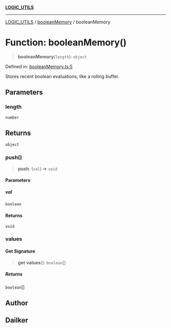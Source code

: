 [**LOGIC_UTILS**](../../README.md)

***

[LOGIC_UTILS](../../README.md) / [booleanMemory](../README.md) / booleanMemory

# Function: booleanMemory()

> **booleanMemory**(`length`): `object`

Defined in: [booleanMemory.ts:5](https://github.com/dailker/everyutil/blob/0ec5ce08552e5059ec58e2975404aeb74a6202b1/src/logic/booleanMemory.ts#L5)

Stores recent boolean evaluations, like a rolling buffer.

## Parameters

### length

`number`

## Returns

`object`

### push()

> **push**: (`val`) => `void`

#### Parameters

##### val

`boolean`

#### Returns

`void`

### values

#### Get Signature

> **get** **values**(): `boolean`[]

##### Returns

`boolean`[]

## Author

## Dailker
